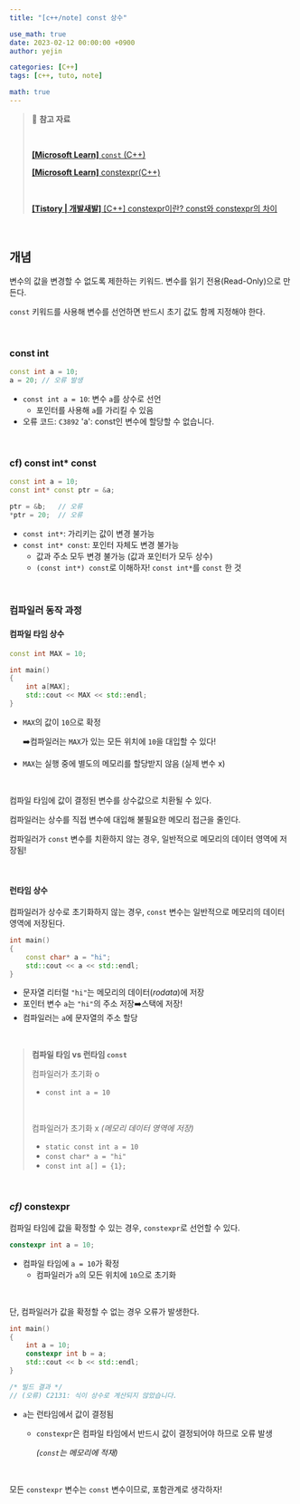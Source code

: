 ```yaml
---
title: "[c++/note] const 상수"

use_math: true
date: 2023-02-12 00:00:00 +0900
author: yejin

categories: [C++]
tags: [c++, tuto, note]

math: true
---
```


> 📖 **참고 자료**
>
> <br>
>
> [**[Microsoft Learn]** `const` (C++)](https://learn.microsoft.com/ko-kr/cpp/cpp/const-cpp?view=msvc-170)
>
> [**[Microsoft Learn]** constexpr(C++)](https://learn.microsoft.com/ko-kr/cpp/cpp/constexpr-cpp?view=msvc-170&utm_source=chatgpt.com)
>
> <br>
>
> [**[Tistory | 개발새발]** [C++] constexpr이란? const와 constexpr의 차이](https://kfdd6630.tistory.com/entry/C-constexpr%EC%9D%B4%EB%9E%80-const%EC%99%80-constexpr%EC%9D%98-%EC%B0%A8%EC%9D%B4-const-vs-constexpr)

<br>


## 개념

변수의 값을 변경할 수 없도록 제한하는 키워드. 변수를 읽기 전용(Read-Only)으로 만든다.

`const` 키워드를 사용해 변수를 선언하면 반드시 초기 값도 함께 지정해야 한다.

<br>

### const int

```c++
const int a = 10;
a = 20;	// 오류 발생
```

*   `const int a = 10`: 변수 `a`를 상수로 선언
    *   포인터를 사용해 `a`를 가리킬 수 있음
*   오류 코드: `C3892` 'a': const인 변수에 할당할 수 없습니다.

<br>

### cf) const int* const

```c++
const int a = 10;
const int* const ptr = &a;

ptr = &b;	// 오류
*ptr = 20;	// 오류
```

*   `const int*`: 가리키는 값이 변경 불가능
*   `const int* const`: 포인터 자체도 변경 불가능 
    *   값과 주소 모두 변경 불가능 (값과 포인터가 모두 상수)
    *   `(const int*) const`로 이해하자! `const int*`를 `const` 한 것

<br>

### 컴파일러 동작 과정

#### 컴파일 타임 상수

```c++
const int MAX = 10;

int main()
{
	int a[MAX];
	std::cout << MAX << std::endl;
}
```

*   `MAX`의 값이 `10`으로 확정

    ➡️컴파일러는 `MAX`가 있는 모든 위치에 `10`을 대입할 수 있다!

*   `MAX`는 실행 중에 별도의 메모리를 할당받지 않음 (실제 변수 x)

<br>

컴파일 타임에 값이 결정된 변수를 상수값으로 치환될 수 있다.

컴파일러는 상수를 직접 변수에 대입해 불필요한 메모리 접근을 줄인다.

컴파일러가 `const` 변수를 치환하지 않는 경우, 일반적으로 메모리의 데이터 영역에 저장됨!

<br>

#### 런타임 상수

컴파일러가 상수로 초기화하지 않는 경우, `const` 변수는 일반적으로 메모리의 데이터 영역에 저장된다.

```c++
int main()
{
	const char* a = "hi";
	std::cout << a << std::endl;
}
```

*   문자열 리터럴 `"hi"`는 메모리의 데이터(*rodata*)에 저장
*   포인터 변수 `a`는 `"hi"`의 주소 저장➡️스택에 저장!
*   컴파일러는  `a`에 문자열의 주소 할당

<br>

>   **컴파일 타임 vs 런타임 `const`**
>
>   컴파일러가 초기화 o 
>
>   *   `const int a = 10`
>
>   <br>
>
>   컴파일러가 초기화 x *(메모리 데이터 영역에 저장)*
>
>   *   `static const int a = 10`
>   *   `const char* a = "hi"`
>   *   `const int a[] = {1};`

<br>

### *cf)* constexpr

컴파일 타임에 값을 확정할 수 있는 경우, `constexpr`로 선언할 수 있다.

```c++
constexpr int a = 10;
```

*   컴파일 타임에 `a = 10`가 확정
    *   컴파일러가 `a`의 모든 위치에 `10`으로 초기화

<br>

단, 컴파일러가 값을 확정할 수 없는 경우 오류가 발생한다.

```c++
int main()
{
	int a = 10;
	constexpr int b = a;
	std::cout << b << std::endl;
}

/* 빌드 결과 */
// (오류) C2131: 식이 상수로 계산되지 않았습니다.
```

*   `a`는 런타임에서 값이 결정됨

    *   `constexpr`은 컴파일 타임에서 반드시 값이 결정되어야 하므로 오류 발생 

        *(`const`는 메모리에 적재)*

<br>

모든 `constexpr` 변수는 `const` 변수이므로, 포함관계로 생각하자!
